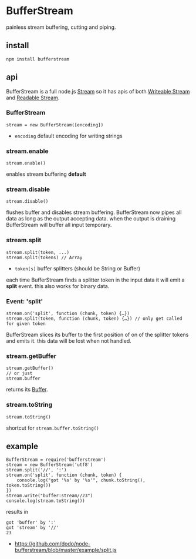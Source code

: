 # BufferStream

painless stream buffering, cutting and piping.

## install

    npm install bufferstream

## api

BufferStream is a full node.js [Stream](http://nodejs.org/docs/v0.4.7/api/streams.html) so it has apis of both [Writeable Stream](http://nodejs.org/docs/v0.4.7/api/streams.html#writable_Stream) and [Readable Stream](http://nodejs.org/docs/v0.4.7/api/streams.html#readable_Stream).

### BufferStream

    stream = new BufferStream([encoding])
 * `encoding` default encoding for writing strings

### stream.enable

    stream.enable()

enables stream buffering __default__

### stream.disable

    stream.disable()

flushes buffer and disables stream buffering.
BufferStream now pipes all data as long as the output accepting data.
when the output is draining BufferStream will buffer all input temporary.

### stream.split

    stream.split(token, ...)
    stream.split(tokens) // Array
 * `token[s]` buffer splitters (should be String or Buffer)

each time BufferStream finds a splitter token in the input data it will emit a __split__ event.
this also works for binary data.

### Event: 'split'

    stream.on('split', function (chunk, token) {…})
    stream.split(token, function (chunk, token) {…}) // only get called for given token

BufferStream slices its buffer to the first position of on of the splitter tokens and emits it.
this data will be lost when not handled.

### stream.getBuffer

    stream.getBuffer()
    // or just
    stream.buffer

returns its [Buffer](http://nodejs.org/docs/v0.4.7/api/buffers.html).

### stream.toString

    stream.toString()

shortcut for `stream.buffer.toString()`

## example

    BufferStream = require('bufferstream')
    stream = new BufferStream('utf8')
    stream.split('//', ':')
    stream.on('split', function (chunk, token) {
        console.log("got '%s' by '%s'", chunk.toString(), token.toString())
    })
    stream.write("buffer:stream//23")
    console.log(stream.toString())

results in

    got 'buffer' by ':'
    got 'stream' by '//'
    23

* https://github.com/dodo/node-bufferstream/blob/master/example/split.js
